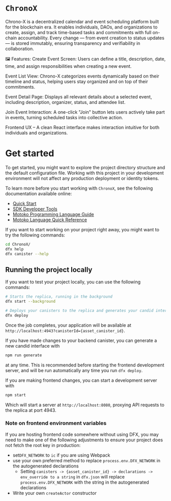# `ChronoX`

Chrono-X is a decentralized calendar and event scheduling platform built for the blockchain era. It enables individuals, DAOs, and organizations to create, assign, and track time-based tasks and commitments with full on-chain accountability. Every change — from event creation to status updates — is stored immutably, ensuring transparency and verifiability in collaboration.

🖼️ Features:
Create Event Screen: Users can define a title, description, date, time, and assign responsibilities when creating a new event.

Event List View: Chrono-X categorizes events dynamically based on their timeline and status, helping users stay organized and on top of their commitments.

Event Detail Page: Displays all relevant details about a selected event, including description, organizer, status, and attendee list.

Join Event Interaction: A one-click "Join" button lets users actively take part in events, turning scheduled tasks into collective action.

Frontend UX – A clean React interface makes interaction intuitive for both individuals and organizations.

# Get started
To get started, you might want to explore the project directory structure and the default configuration file. Working with this project in your development environment will not affect any production deployment or identity tokens.

To learn more before you start working with `ChronoX`, see the following documentation available online:

- [Quick Start](https://internetcomputer.org/docs/current/developer-docs/setup/deploy-locally)
- [SDK Developer Tools](https://internetcomputer.org/docs/current/developer-docs/setup/install)
- [Motoko Programming Language Guide](https://internetcomputer.org/docs/current/motoko/main/motoko)
- [Motoko Language Quick Reference](https://internetcomputer.org/docs/current/motoko/main/language-manual)

If you want to start working on your project right away, you might want to try the following commands:

```bash
cd ChronoX/
dfx help
dfx canister --help
```

## Running the project locally

If you want to test your project locally, you can use the following commands:

```bash
# Starts the replica, running in the background
dfx start --background

# Deploys your canisters to the replica and generates your candid interface
dfx deploy
```

Once the job completes, your application will be available at `http://localhost:4943?canisterId={asset_canister_id}`.

If you have made changes to your backend canister, you can generate a new candid interface with

```bash
npm run generate
```

at any time. This is recommended before starting the frontend development server, and will be run automatically any time you run `dfx deploy`.

If you are making frontend changes, you can start a development server with

```bash
npm start
```

Which will start a server at `http://localhost:8080`, proxying API requests to the replica at port 4943.

### Note on frontend environment variables

If you are hosting frontend code somewhere without using DFX, you may need to make one of the following adjustments to ensure your project does not fetch the root key in production:

- set`DFX_NETWORK` to `ic` if you are using Webpack
- use your own preferred method to replace `process.env.DFX_NETWORK` in the autogenerated declarations
  - Setting `canisters -> {asset_canister_id} -> declarations -> env_override to a string` in `dfx.json` will replace `process.env.DFX_NETWORK` with the string in the autogenerated declarations
- Write your own `createActor` constructor
